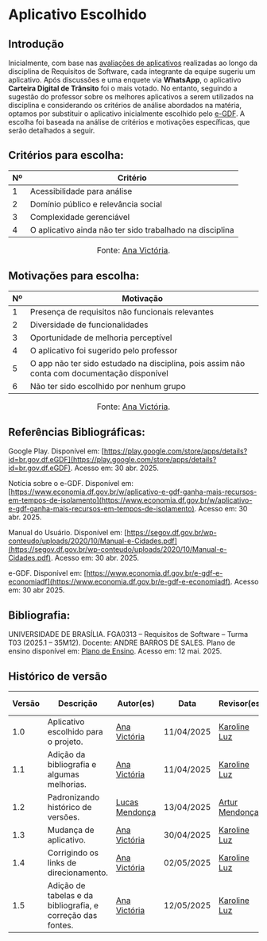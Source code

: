 # Aplicativo Escolhido

## Introdução

Inicialmente, com base nas [avaliações de aplicativos](https://github.com/Requisitos-de-Software/2025.1-Carteira-Digital-de-Transito/blob/docs/ajuste-app/docs/planejamento/aplicativos_selecionados.md) realizadas ao longo da disciplina de Requisitos de Software, cada integrante da equipe sugeriu um aplicativo. Após discussões e uma enquete via **WhatsApp**, o aplicativo **Carteira Digital de Trânsito** foi o mais votado. No entanto, seguindo a sugestão do professor sobre os melhores aplicativos a serem utilizados na disciplina e considerando os critérios de análise abordados na matéria, optamos por substituir o aplicativo inicialmente escolhido pelo  [e-GDF](https://www.economia.df.gov.br/e-gdf-e-economiadf). A escolha foi baseada na análise de critérios e motivações específicas, que serão detalhados a seguir.

## Critérios para escolha:

| Nº | Critério                                                                                 |
|----|------------------------------------------------------------------------------------------|
| 1  | Acessibilidade para análise                                                              |
| 2  | Domínio público e relevância social                                                      |
| 3  | Complexidade gerenciável                                                                 |
| 4  | O aplicativo ainda não ter sido trabalhado na disciplina                                 |

<font size="3"><p style="text-align: center">Fonte: [Ana Victória](https://github.com/navicg).</p></font>

## Motivações para escolha:

| Nº | Motivação                                                                                  |
|----|-----------------------------------------------------------------------------------------|
| 1  | Presença de requisitos não funcionais relevantes                                        |
| 2  | Diversidade de funcionalidades                                                          |
| 3  | Oportunidade de melhoria perceptível                                                   |
| 4  | O aplicativo foi sugerido pelo professor                                                |
| 5  | O app não ter sido estudado na disciplina, pois assim não conta com documentação disponível |
| 6  | Não ter sido escolhido por nenhum grupo                                                |

<font size="3"><p style="text-align: center">Fonte: [Ana Victória](https://github.com/navicg).</p></font>


## Referências Bibliográficas:

Google Play. Disponível em:
[https://play.google.com/store/apps/details?id=br.gov.df.eGDF](https://play.google.com/store/apps/details?id=br.gov.df.eGDF).
Acesso em: 30 abr. 2025.


Notícia sobre o e-GDF. Disponível em: [https://www.economia.df.gov.br/w/aplicativo-e-gdf-ganha-mais-recursos-em-tempos-de-isolamento](https://www.economia.df.gov.br/w/aplicativo-e-gdf-ganha-mais-recursos-em-tempos-de-isolamento). Acesso em: 30 abr. 2025.

Manual do Usuário. Disponível em: [https://segov.df.gov.br/wp-conteudo/uploads/2020/10/Manual-e-Cidades.pdf](https://segov.df.gov.br/wp-conteudo/uploads/2020/10/Manual-e-Cidades.pdf). Acesso em: 30 abr. 2025.

e-GDF. Disponível em: 
[https://www.economia.df.gov.br/e-gdf-e-economiadf](https://www.economia.df.gov.br/e-gdf-e-economiadf). Acesso em: 30 abr 2025.
## Bibliografia:

UNIVERSIDADE DE BRASÍLIA. FGA0313 – Requisitos de Software – Turma T03 (2025.1 – 35M12). Docente: ANDRE BARROS DE SALES. Plano de ensino disponível em: [Plano de Ensino](https://drive.google.com/file/d/1WImZqnhoTWPFehaWmSOhe57n31qYmDnX/view?usp=drive_link). Acesso em: 12 mai. 2025.

## Histórico de versão

Versão  |  Descrição | Autor(es) | Data      | Revisor(es) | Data de Revisão |
------- | ---------- | --------- | --------- | ----------- | ----------------|
1.0 |  Aplicativo escolhido para o projeto. | [Ana Victória](https://github.com/navicg) | 11/04/2025 |[Karoline Luz](https://github.com/KarolineLuz) |      12/04/2025      |
1.1 |  Adição da bibliografia e algumas melhorias. | [Ana Victória](https://github.com/navicg)| 11/04/2025 |[Karoline Luz](https://github.com/KarolineLuz) |       12/04/2025      |
| 1.2    |  Padronizando histórico de versões. |  [Lucas Mendonça](https://github.com/lucasarruda9)  | 13/04/2025 | [Artur Mendonça](https://github.com/ArtyMend07)   | 13/04/2025      |
| 1.3    | Mudança de aplicativo. | [Ana Victória](https://github.com/navicg) | 30/04/2025 | [Karoline Luz](https://github.com/KarolineLuz)   | 02/05/2025      |
| 1.4   | Corrigindo os links de direcionamento. | [Ana Victória](https://github.com/navicg) | 02/05/2025 | [Karoline Luz](https://github.com/KarolineLuz)   | 02/05/2025      |
| 1.5   | Adição de tabelas e da bibliografia, e correção das fontes. | [Ana Victória](https://github.com/navicg) | 12/05/2025 | [Karoline Luz](https://github.com/KarolineLuz)   | 13/05/2025      |
